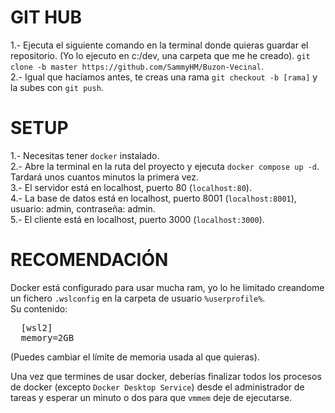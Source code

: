 # GIT HUB

1.- Ejecuta el siguiente comando en la terminal donde quieras guardar el repositorio. (Yo lo ejecuto en c:/dev, una carpeta que me he creado).
`git clone -b master https://github.com/SammyHM/Buzon-Vecinal`. <br />
2.- Igual que hacíamos antes, te creas una rama `git checkout -b [rama]` y la subes con `git push`. <br />

# SETUP

1.- Necesitas tener `docker` instalado. <br />
2.- Abre la terminal en la ruta del proyecto y ejecuta `docker compose up -d`. Tardará unos cuantos minutos la primera vez. <br />
3.- El servidor está en localhost, puerto 80 (`localhost:80`). <br />
4.- La base de datos está en localhost, puerto 8001 (`localhost:8001`), usuario: admin, contraseña: admin. <br />
5.- El cliente está en  localhost, puerto 3000 (`localhost:3000`). <br />

# RECOMENDACIÓN

Docker está configurado para usar mucha ram, yo lo he limitado creandome un fichero `.wslconfig` en la carpeta de usuario `%userprofile%`. <br />
Su contenido: <br />
<pre>
  [wsl2]
  memory=2GB
</pre>
(Puedes cambiar el límite de memoria usada al que quieras). <br />

Una vez que termines de usar docker, deberías finalizar todos los procesos de docker (excepto `Docker Desktop Service`) desde el administrador de tareas y esperar un minuto o dos para que `vmmem` deje de ejecutarse.
